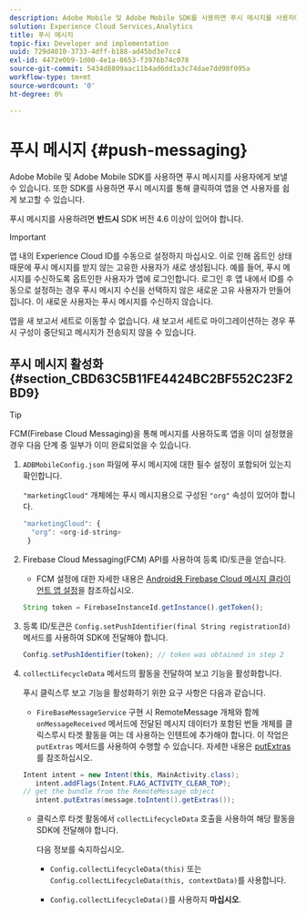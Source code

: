 ```yaml
---
description: Adobe Mobile 및 Adobe Mobile SDK를 사용하면 푸시 메시지를 사용자에게 보낼 수 있습니다. 또한 SDK를 사용하면 푸시 메시지를 통해 클릭하여 앱을 연 사용자를 쉽게 보고할 수 있습니다.
solution: Experience Cloud Services,Analytics
title: 푸시 메시지
topic-fix: Developer and implementation
uuid: 729d4010-3733-4dff-b188-ad45bd3e7cc4
exl-id: 4472e0b9-1d00-4e1a-8653-f3976b74c078
source-git-commit: 5434d8809aac11b4ad6dd1a3c74dae7dd98f095a
workflow-type: tm+mt
source-wordcount: '0'
ht-degree: 0%

---
```


# 푸시 메시지 {#push-messaging}

Adobe Mobile 및 Adobe Mobile SDK를 사용하면 푸시 메시지를 사용자에게 보낼 수 있습니다. 또한 SDK를 사용하면 푸시 메시지를 통해 클릭하여 앱을 연 사용자를 쉽게 보고할 수 있습니다.

푸시 메시지를 사용하려면 **반드시** SDK 버전 4.6 이상이 있어야 합니다.

>[!IMPORTANT]
>
>앱 내의 Experience Cloud ID를 수동으로 설정하지 마십시오. 이로 인해 옵트인 상태 때문에 푸시 메시지를 받지 않는 고유한 사용자가 새로 생성됩니다. 예를 들어, 푸시 메시지를 수신하도록 옵트인한 사용자가 앱에 로그인합니다. 로그인 후 앱 내에서 ID를 수동으로 설정하는 경우 푸시 메시지 수신을 선택하지 않은 새로운 고유 사용자가 만들어집니다. 이 새로운 사용자는 푸시 메시지를 수신하지 않습니다.
>
>앱을 새 보고서 세트로 이동할 수 없습니다. 새 보고서 세트로 마이그레이션하는 경우 푸시 구성이 중단되고 메시지가 전송되지 않을 수 있습니다.

## 푸시 메시지 활성화 {#section_CBD63C5B11FE4424BC2BF552C23F2BD9}

>[!TIP]
>
>FCM(Firebase Cloud Messaging)을 통해 메시지를 사용하도록 앱을 이미 설정했을 경우 다음 단계 중 일부가 이미 완료되었을 수 있습니다.

1. `ADBMobileConfig.json` 파일에 푸시 메시지에 대한 필수 설정이 포함되어 있는지 확인합니다.

   `"marketingCloud"` 개체에는 푸시 메시지용으로 구성된 `"org"` 속성이 있어야 합니다.

   ```js
   "marketingCloud": { 
     "org": <org-id-string> 
    }
   ```

1. Firebase Cloud Messaging(FCM) API를 사용하여 등록 ID/토큰을 얻습니다.

   * FCM 설정에 대한 자세한 내용은 [Android용 Firebase Cloud 메시지 클라이언트 앱 설정](https://firebase.google.com/docs/cloud-messaging/android/client)을 참조하십시오.

   ```js
   String token = FirebaseInstanceId.getInstance().getToken();
   ```

1. 등록 ID/토큰은 `Config.setPushIdentifier(final String registrationId)` 메서드를 사용하여 SDK에 전달해야 합니다.

   ```js
   Config.setPushIdentifier(token); // token was obtained in step 2
   ```

1. `collectLifecycleData` 메서드의 활동을 전달하여 보고 기능을 활성화합니다.

   푸시 클릭스루 보고 기능을 활성화하기 위한 요구 사항은 다음과 같습니다.

   * `FireBaseMessageService` 구현 시 RemoteMessage 개체와 함께 `onMessageReceived` 메서드에 전달된 메시지 데이터가 포함된 번들 개체를 클릭스루시 타겟 활동을 여는 데 사용하는 인텐트에 추가해야 합니다. 이 작업은 `putExtras` 메서드를 사용하여 수행할 수 있습니다. 자세한 내용은 [putExtras](https://developer.android.com/reference/android/content/Intent.html#putExtras(android.os.Bundle))를 참조하십시오.

   ```java
   Intent intent = new Intent(this, MainActivity.class);
      intent.addFlags(Intent.FLAG_ACTIVITY_CLEAR_TOP);
   // get the bundle from the RemoteMessage object
      intent.putExtras(message.toIntent().getExtras());
   ```

   * 클릭스루 타겟 활동에서 `collectLifecycleData` 호출을 사용하여 해당 활동을 SDK에 전달해야 합니다.

      다음 정보를 숙지하십시오.

      * `Config.collectLifecycleData(this)` 또는 `Config.collectLifecycleData(this, contextData)`를 사용합니다.

      * `Config.collectLifecycleData()`를 사용하지 **마십시오**.
